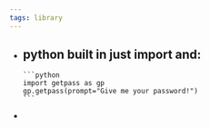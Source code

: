 ```yaml
---
tags: library
---
```


- python built in just import and:
	-
	  ```python
	  import getpass as gp
	  gp.getpass(prompt="Give me your password!")
	  ```
-